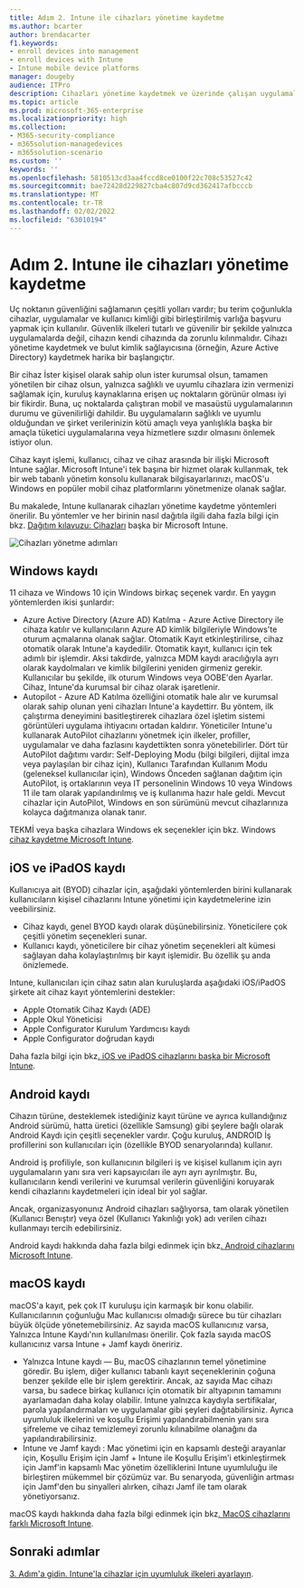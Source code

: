 ```yaml
---
title: Adım 2. Intune ile cihazları yönetime kaydetme
ms.author: bcarter
author: brendacarter
f1.keywords:
- enroll devices into management
- enroll devices with Intune
- Intune mobile device platforms
manager: dougeby
audience: ITPro
description: Cihazları yönetime kaydetmek ve üzerinde çalışan uygulamaların uyumlu olduğundan emin olmak ve şirket veri sızıntılarını önlemek için Intune ve AutoPilot'u kullanın.
ms.topic: article
ms.prod: microsoft-365-enterprise
ms.localizationpriority: high
ms.collection:
- M365-security-compliance
- m365solution-managedevices
- m365solution-scenario
ms.custom: ''
keywords: ''
ms.openlocfilehash: 5810513cd3aa4fccd8ce0100f22c708c53527c42
ms.sourcegitcommit: bae72428d229827cba4c807d9cd362417afbcccb
ms.translationtype: MT
ms.contentlocale: tr-TR
ms.lasthandoff: 02/02/2022
ms.locfileid: "63010194"
---
```

# <a name="step-2-enroll-devices-into-management-with-intune"></a>Adım 2. Intune ile cihazları yönetime kaydetme

Uç noktanın güvenliğini sağlamanın çeşitli yolları vardır; bu terim çoğunlukla cihazlar, uygulamalar ve kullanıcı kimliği gibi birleştirilmiş varlığa başvuru yapmak için kullanılır. Güvenlik ilkeleri tutarlı ve güvenilir bir şekilde yalnızca uygulamalarda değil, cihazın kendi cihazında da zorunlu kılınmalıdır. Cihazı yönetime kaydetmek ve bulut kimlik sağlayıcısına (örneğin, Azure Active Directory) kaydetmek harika bir başlangıçtır.

Bir cihaz İster kişisel olarak sahip olun ister kurumsal olsun, tamamen yönetilen bir cihaz olsun, yalnızca sağlıklı ve uyumlu cihazlara izin vermenizi sağlamak için, kuruluş kaynaklarına erişen uç noktaların görünür olması iyi bir fikirdir. Buna, uç noktalarda çalıştıran mobil ve masaüstü uygulamalarının durumu ve güvenilirliği dahildir. Bu uygulamaların sağlıklı ve uyumlu olduğundan ve şirket verilerinizin kötü amaçlı veya yanlışlıkla başka bir amaçla tüketici uygulamalarına veya hizmetlere sızdır olmasını önlemek istiyor olun.

Cihaz kayıt işlemi, kullanıcı, cihaz ve cihaz arasında bir ilişki Microsoft Intune sağlar. Microsoft Intune'i tek başına bir hizmet olarak kullanmak, tek bir web tabanlı yönetim konsolu kullanarak bilgisayarlarınızı, macOS'u Windows en popüler mobil cihaz platformlarını yönetmenize olanak sağlar.

Bu makalede, Intune kullanarak cihazları yönetime kaydetme yöntemleri önerilir. Bu yöntemler ve her birinin nasıl dağıtıla ilgili daha fazla bilgi için bkz. [Dağıtım kılavuzu: Cihazları](/mem/intune/fundamentals/deployment-guide-enrollment) başka bir Microsoft Intune.

![Cihazları yönetme adımları](../media/devices/intune-mdm-steps-1.png#lightbox)

## <a name="windows-enrollment"></a>Windows kaydı
11 cihaza ve Windows 10 için Windows birkaç seçenek vardır. En yaygın yöntemlerden ikisi şunlardır:

- Azure Active Directory (Azure AD) Katılma - Azure Active Directory ile cihaza katılır ve kullanıcıların Azure AD kimlik bilgileriyle Windows'te oturum açmalarına olanak sağlar. Otomatik Kayıt etkinleştirilirse, cihaz otomatik olarak Intune'a kaydedilir. Otomatik kayıt, kullanıcı için tek adımlı bir işlemdir. Aksi takdirde, yalnızca MDM kaydı aracılığıyla ayrı olarak kaydolmaları ve kimlik bilgilerini yeniden girmeniz gerekir. Kullanıcılar bu şekilde, ilk oturum Windows veya OOBE'den Ayarlar. Cihaz, Intune'da kurumsal bir cihaz olarak işaretlenir.
- Autopilot - Azure AD Katılma özelliğini otomatik hale alır ve kurumsal olarak sahip olunan yeni cihazları Intune'a kaydettirr. Bu yöntem, ilk çalıştırma deneyimini basitleştirerek cihazlara özel işletim sistemi görüntüleri uygulama ihtiyacını ortadan kaldırır. Yöneticiler Intune'u kullanarak AutoPilot cihazlarını yönetmek için ilkeler, profiller, uygulamalar ve daha fazlasını kaydettikten sonra yönetebilirler. Dört tür AutoPilot dağıtımı vardır: Self-Deploying Modu (bilgi bilgileri, dijital imza veya paylaşılan bir cihaz için), Kullanıcı Tarafından Kullanım Modu (geleneksel kullanıcılar için), Windows Önceden sağlanan dağıtım için AutoPilot, iş ortaklarının veya IT personelinin Windows 10 veya Windows  11 ile tam olarak yapılandırılmış ve iş kullanıma hazır hale geldi. Mevcut cihazlar için AutoPilot, Windows en son sürümünü mevcut cihazlarınıza kolayca dağıtmanıza olanak tanır.

TEKMİ veya başka cihazlara Windows ek seçenekler için bkz. Windows [cihaz kaydetme Microsoft Intune](/mem/intune/fundamentals/deployment-guide-enrollment-windows).

## <a name="ios-and-ipados-enrollment"></a>iOS ve iPadOS kaydı

Kullanıcıya ait (BYOD) cihazlar için, aşağıdaki yöntemlerden birini kullanarak kullanıcıların kişisel cihazlarını Intune yönetimi için kaydetmelerine izin veebilirsiniz.
- Cihaz kaydı, genel BYOD kaydı olarak düşünebilirsiniz. Yöneticilere çok çeşitli yönetim seçenekleri sunar.
- Kullanıcı kaydı, yöneticilere bir cihaz yönetim seçenekleri alt kümesi sağlayan daha kolaylaştırılmış bir kayıt işlemidir. Bu özellik şu anda önizlemede.

Intune, kullanıcıları için cihaz satın alan kuruluşlarda aşağıdaki iOS/iPadOS şirkete ait cihaz kayıt yöntemlerini destekler:
- Apple Otomatik Cihaz Kaydı (ADE)
- Apple Okul Yöneticisi
- Apple Configurator Kurulum Yardımcısı kaydı
- Apple Configurator doğrudan kaydı

Daha fazla bilgi için bkz[. iOS ve iPadOS cihazlarını başka bir Microsoft Intune](/mem/intune/fundamentals/deployment-guide-enrollment-ios-ipados).

## <a name="android-enrollment"></a>Android kaydı 

Cihazın türüne, desteklemek istediğiniz kayıt türüne ve ayrıca kullandığınız Android sürümü, hatta üretici (özellikle Samsung) gibi şeylere bağlı olarak Android Kaydı için çeşitli seçenekler vardır. Çoğu kuruluş, ANDROID İş profillerini son kullanıcıları için (özellikle BYOD senaryolarında) kullanır. 

Android iş profiliyle, son kullanıcının bilgileri iş ve kişisel kullanım için ayrı uygulamaların yanı sıra veri kapsayıcıları ile ayrı ayrı ayrılmıştır. Bu, kullanıcıların kendi verilerini ve kurumsal verilerin güvenliğini koruyarak kendi cihazlarını kaydetmeleri için ideal bir yol sağlar. 

Ancak, organizasyonunız Android cihazları sağlıyorsa, tam olarak yönetilen (Kullanıcı Benıştır) veya özel (Kullanıcı Yakınlığı yok) adı verilen cihazı kullanmayı tercih edebilirsiniz.

Android kaydı hakkında daha fazla bilgi edinmek için bkz[. Android cihazlarını Microsoft Intune](/mem/intune/fundamentals/deployment-guide-enrollment-android).

## <a name="macos-enrollment"></a>macOS kaydı

macOS'a kayıt, pek çok IT kuruluşu için karmaşık bir konu olabilir. Kullanıcılarının çoğunluğu Mac kullanıcısı olmadığı sürece bu tür cihazları büyük ölçüde yönetemebilirsiniz. Az sayıda macOS kullanıcınız varsa, Yalnızca Intune Kaydı'nın kullanılması önerilir. Çok fazla sayıda macOS kullanıcınız varsa Intune + Jamf kaydı öneririz.  
- Yalnızca Intune kaydı — Bu, macOS cihazlarının temel yönetimine göredir. Bu işlem, diğer kullanıcı tabanlı kayıt seçeneklerinin çoğuna benzer şekilde elle bir işlem gerektirir. Ancak, az sayıda Mac cihazı varsa, bu sadece birkaç kullanıcı için otomatik bir altyapının tamamını ayarlamadan daha kolay olabilir. Intune yalnızca kaydıyla sertifikalar, parola yapılandırmaları ve uygulamalar gibi şeyleri dağıtabilirsiniz. Ayrıca uyumluluk ilkelerini ve koşullu Erişimi yapılandırabilmenin yanı sıra şifreleme ve cihaz temizlemeyi zorunlu kılınabilme olanağını da yapılandırabilirsiniz. 
- Intune ve Jamf kaydı : Mac yönetimi için en kapsamlı desteği arayanlar için, Koşullu Erişim için Jamf + Intune ile Koşullu Erişim'i etkinleştirmek için Jamf'in kapsamlı Mac yönetim özelliklerini Intune uyumluluğu ile birleştiren mükemmel bir çözümüz var. Bu senaryoda, güvenliğin artması için Jamf'den bu sinyalleri alırken, cihazı Jamf ile tam olarak yönetiyorsanız.

macOS kaydı hakkında daha fazla bilgi edinmek için bkz[. MacOS cihazlarını farklı Microsoft Intune](/mem/intune/fundamentals/deployment-guide-enrollment-macos).

## <a name="next-steps"></a>Sonraki adımlar

[3. Adım'a gidin. Intune'la cihazlar için uyumluluk ilkeleri ayarlayın](manage-devices-with-intune-compliance-policies.md).

